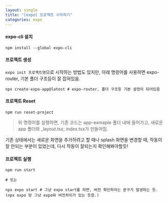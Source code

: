 ```yaml
---
layout: single
title: "[expo] 프로젝트 시작하기"
categories: expo
---
```


#### expo-cli 설치

```
npm install --global expo-cli
```

#### 프로젝트 생성

`expo init 프로젝트명`으로 시작하는 방법도 있지만, 아래 명령어를 사용하면 expo-router, 기본 폴더 구조등이 잘 잡혀있음.

```
npx create-expo-app@latest # expo-router, 폴더 구조등 기본 설정이 되어있음
```

#### 프로젝트 Reset

```
npm run reset-project
```

> 위 명령어를 실행하면, 기존 코드는 app-exmaple 폴더 내에 들어가고, 새로운 app 폴더와 \_layout.tsx, index.tsx가 만들어짐.

기존 상태에서는 새로운 화면을 추가하려고 할 때나 splash 화면을 변경할 때, 작동이 잘 안되는 부분이 있었는데, 다시 작동이 잘되는지 확인해봐야할듯!

#### 프로젝트 실행

```
npm run start

# 또는

npx expo start # 그냥 expo start를 하면, 버전 확인하라는 문구가 발생하는 듯. (npx expo 랑 그냥 expo와 버전차이가 있는 듯함.)
```
